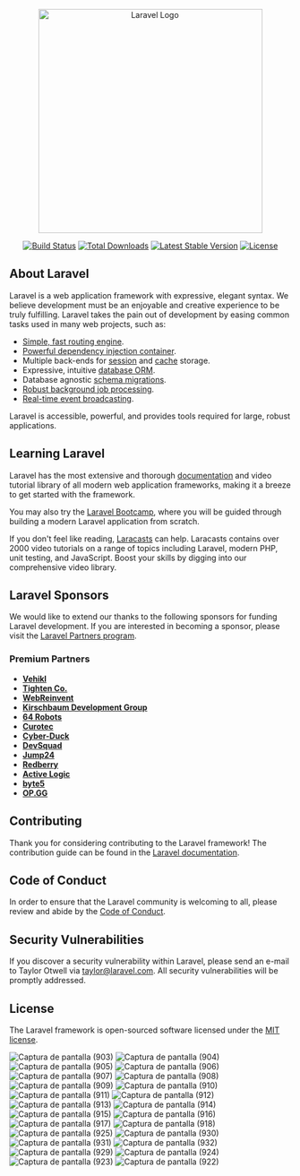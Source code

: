 <p align="center"><a href="https://laravel.com" target="_blank"><img src="https://raw.githubusercontent.com/laravel/art/master/logo-lockup/5%20SVG/2%20CMYK/1%20Full%20Color/laravel-logolockup-cmyk-red.svg" width="400" alt="Laravel Logo"></a></p>

<p align="center">
<a href="https://github.com/laravel/framework/actions"><img src="https://github.com/laravel/framework/workflows/tests/badge.svg" alt="Build Status"></a>
<a href="https://packagist.org/packages/laravel/framework"><img src="https://img.shields.io/packagist/dt/laravel/framework" alt="Total Downloads"></a>
<a href="https://packagist.org/packages/laravel/framework"><img src="https://img.shields.io/packagist/v/laravel/framework" alt="Latest Stable Version"></a>
<a href="https://packagist.org/packages/laravel/framework"><img src="https://img.shields.io/packagist/l/laravel/framework" alt="License"></a>
</p>

## About Laravel

Laravel is a web application framework with expressive, elegant syntax. We believe development must be an enjoyable and creative experience to be truly fulfilling. Laravel takes the pain out of development by easing common tasks used in many web projects, such as:

- [Simple, fast routing engine](https://laravel.com/docs/routing).
- [Powerful dependency injection container](https://laravel.com/docs/container).
- Multiple back-ends for [session](https://laravel.com/docs/session) and [cache](https://laravel.com/docs/cache) storage.
- Expressive, intuitive [database ORM](https://laravel.com/docs/eloquent).
- Database agnostic [schema migrations](https://laravel.com/docs/migrations).
- [Robust background job processing](https://laravel.com/docs/queues).
- [Real-time event broadcasting](https://laravel.com/docs/broadcasting).

Laravel is accessible, powerful, and provides tools required for large, robust applications.

## Learning Laravel

Laravel has the most extensive and thorough [documentation](https://laravel.com/docs) and video tutorial library of all modern web application frameworks, making it a breeze to get started with the framework.

You may also try the [Laravel Bootcamp](https://bootcamp.laravel.com), where you will be guided through building a modern Laravel application from scratch.

If you don't feel like reading, [Laracasts](https://laracasts.com) can help. Laracasts contains over 2000 video tutorials on a range of topics including Laravel, modern PHP, unit testing, and JavaScript. Boost your skills by digging into our comprehensive video library.

## Laravel Sponsors

We would like to extend our thanks to the following sponsors for funding Laravel development. If you are interested in becoming a sponsor, please visit the [Laravel Partners program](https://partners.laravel.com).

### Premium Partners

- **[Vehikl](https://vehikl.com/)**
- **[Tighten Co.](https://tighten.co)**
- **[WebReinvent](https://webreinvent.com/)**
- **[Kirschbaum Development Group](https://kirschbaumdevelopment.com)**
- **[64 Robots](https://64robots.com)**
- **[Curotec](https://www.curotec.com/services/technologies/laravel/)**
- **[Cyber-Duck](https://cyber-duck.co.uk)**
- **[DevSquad](https://devsquad.com/hire-laravel-developers)**
- **[Jump24](https://jump24.co.uk)**
- **[Redberry](https://redberry.international/laravel/)**
- **[Active Logic](https://activelogic.com)**
- **[byte5](https://byte5.de)**
- **[OP.GG](https://op.gg)**

## Contributing

Thank you for considering contributing to the Laravel framework! The contribution guide can be found in the [Laravel documentation](https://laravel.com/docs/contributions).

## Code of Conduct

In order to ensure that the Laravel community is welcoming to all, please review and abide by the [Code of Conduct](https://laravel.com/docs/contributions#code-of-conduct).

## Security Vulnerabilities

If you discover a security vulnerability within Laravel, please send an e-mail to Taylor Otwell via [taylor@laravel.com](mailto:taylor@laravel.com). All security vulnerabilities will be promptly addressed.

## License

The Laravel framework is open-sourced software licensed under the [MIT license](https://opensource.org/licenses/MIT).

![Captura de pantalla (903)](https://github.com/facuescalante/proyecto-inventario-de-equipos/assets/152016798/cc31c89b-2784-4535-b02b-38caa402e527)
![Captura de pantalla (904)](https://github.com/facuescalante/proyecto-inventario-de-equipos/assets/152016798/1b7231cd-5002-4122-905d-19a335c5897f)
![Captura de pantalla (905)](https://github.com/facuescalante/proyecto-inventario-de-equipos/assets/152016798/a1e1cabb-12cb-4145-9bd7-b488782ab266)
![Captura de pantalla (906)](https://github.com/facuescalante/proyecto-inventario-de-equipos/assets/152016798/25862649-6e1f-4a2f-83c7-b68dbec910db)
![Captura de pantalla (907)](https://github.com/facuescalante/proyecto-inventario-de-equipos/assets/152016798/a98c49d4-5cf3-4130-9902-287cdcd80e58)
![Captura de pantalla (908)](https://github.com/facuescalante/proyecto-inventario-de-equipos/assets/152016798/bc7ae23b-9d92-43e9-a15d-e0eda3df599c)
![Captura de pantalla (909)](https://github.com/facuescalante/proyecto-inventario-de-equipos/assets/152016798/bc68bb73-3e5c-47ba-bbba-6b2ea255af68)
![Captura de pantalla (910)](https://github.com/facuescalante/proyecto-inventario-de-equipos/assets/152016798/e133e2fc-b383-4983-8af5-70ae4246a541)
![Captura de pantalla (911)](https://github.com/facuescalante/proyecto-inventario-de-equipos/assets/152016798/a3e8327f-0e93-496a-be7b-47fd05c55d20)
![Captura de pantalla (912)](https://github.com/facuescalante/proyecto-inventario-de-equipos/assets/152016798/fd881a37-bfe9-480a-b75b-f6d4954ed709)
![Captura de pantalla (913)](https://github.com/facuescalante/proyecto-inventario-de-equipos/assets/152016798/07f34513-9b9c-42ca-88d6-df617522ba31)
![Captura de pantalla (914)](https://github.com/facuescalante/proyecto-inventario-de-equipos/assets/152016798/13aff595-ddec-49d0-a3d7-393bdb51edf1)
![Captura de pantalla (915)](https://github.com/facuescalante/proyecto-inventario-de-equipos/assets/152016798/6059eba2-8f85-4c91-8f22-088b1def09d9)
![Captura de pantalla (916)](https://github.com/facuescalante/proyecto-inventario-de-equipos/assets/152016798/31c143a0-4b9c-46b9-a14b-2eb8ed574376)
![Captura de pantalla (917)](https://github.com/facuescalante/proyecto-inventario-de-equipos/assets/152016798/f1b22c9f-0287-43e6-9f1c-a5ee4c42da0a)
![Captura de pantalla (918)](https://github.com/facuescalante/proyecto-inventario-de-equipos/assets/152016798/8e2216c4-1d92-48f9-8ba0-e65d230fa8fb)
![Captura de pantalla (925)](https://github.com/facuescalante/proyecto-inventario-de-equipos/assets/152016798/944611af-5d9c-4e3f-a7ff-dcf7e239c037)
![Captura de pantalla (930)](https://github.com/facuescalante/App-inventario-de-equipos/assets/152016798/999d44c3-d2c2-4ec8-9860-50108a3bebcb)
![Captura de pantalla (931)](https://github.com/facuescalante/App-inventario-de-equipos/assets/152016798/828242bd-fb17-4713-b86a-76cf17ff3cb8)
![Captura de pantalla (932)](https://github.com/facuescalante/App-inventario-de-equipos/assets/152016798/38804f7d-f57a-4690-abb3-4679f0903cc7)
![Captura de pantalla (929)](https://github.com/facuescalante/App-inventario-de-equipos/assets/152016798/07c4243e-b088-49d0-b954-9a4615e4f824)
![Captura de pantalla (924)](https://github.com/facuescalante/proyecto-inventario-de-equipos/assets/152016798/c9a1520f-51ef-467d-9aec-513e6bb29fc5)
![Captura de pantalla (923)](https://github.com/facuescalante/proyecto-inventario-de-equipos/assets/152016798/b0337d01-6cab-4e1c-ae37-cd9f6fe83454)
![Captura de pantalla (922)](https://github.com/facuescalante/proyecto-inventario-de-equipos/assets/152016798/a534de12-5136-4e55-99be-6b031e54e504)

